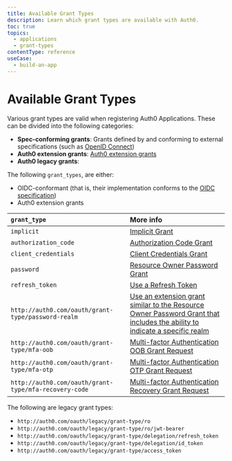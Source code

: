 ```yaml
---
title: Available Grant Types
description: Learn which grant types are available with Auth0.
toc: true
topics:
  - applications
  - grant-types
contentType: reference
useCase:
  - build-an-app
---
```

# Available Grant Types

Various grant types are valid when registering Auth0 Applications. These can be divided into the following categories:
 
* **Spec-conforming grants**: Grants defined by and conforming to external specifications (such as [OpenID Connect](https://openid.net/specs/openid-connect-core-1_0.html))
* **Auth0 extension grants**: [Auth0 extension grants](https://tools.ietf.org/html/rfc6749#section-4.5)
* **Auth0 legacy grants**: 

The following `grant_types`, are either:

* OIDC-conformant (that is, their implementation conforms to the [OIDC specification](https://openid.net/specs/openid-connect-core-1_0.html))
* Auth0 extension grants

| `grant_type` | More info |
|:-----|:----|
| `implicit` | [Implicit Grant](/api-auth/grant/implicit) |
| `authorization_code` | [Authorization Code Grant](/api-auth/grant/authorization-code) |
| `client_credentials` | [Client Credentials Grant](/api-auth/grant/client-credentials) |
| `password` | [Resource Owner Password Grant](/api-auth/grant/password) |
| `refresh_token` | [Use a Refresh Token](/tokens/refresh-token/current#use-a-refresh-token) |
| `http://auth0.com/oauth/grant-type/password-realm` | [Use an extension grant similar to the Resource Owner Password Grant that includes the ability to indicate a specific realm](/api-auth/grant/password#realm-support) |
| `http://auth0.com/oauth/grant-type/mfa-oob` | [Multi-factor Authentication OOB Grant Request](/api-auth/tutorials/multifactor-resource-owner-password#mfa-oob-grant-request) |
| `http://auth0.com/oauth/grant-type/mfa-otp` | [Multi-factor Authentication OTP Grant Request](/api-auth/tutorials/multifactor-resource-owner-password#mfa-otp-grant-request) |
| `http://auth0.com/oauth/grant-type/mfa-recovery-code` | [Multi-factor Authentication Recovery Grant Request](/api-auth/tutorials/multifactor-resource-owner-password#mfa-recovery-grant-request) |

The following are legacy grant types:

* `http://auth0.com/oauth/legacy/grant-type/ro`
* `http://auth0.com/oauth/legacy/grant-type/ro/jwt-bearer`
* `http://auth0.com/oauth/legacy/grant-type/delegation/refresh_token`
* `http://auth0.com/oauth/legacy/grant-type/delegation/id_token`
* `http://auth0.com/oauth/legacy/grant-type/access_token`
